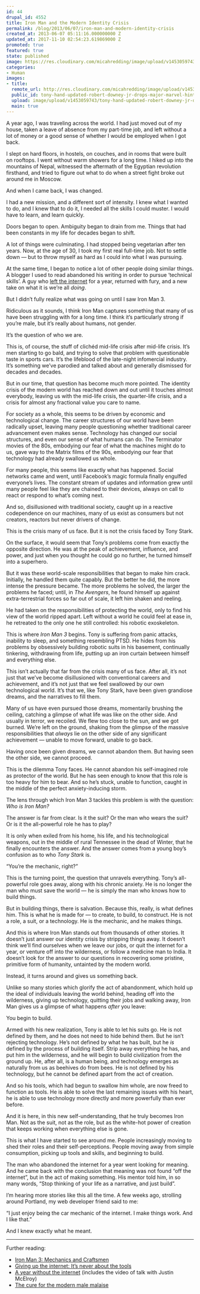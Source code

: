 ```yaml
---
id: 44
drupal_id: 4552
title: Iron Man and the Modern Identity Crisis
permalink: /blog/2013/06/07/iron-man-and-modern-identity-crisis
created_at: 2013-06-07 05:11:16.000000000 Z
updated_at: 2017-11-10 02:54:23.619869000 Z
promoted: true
featured: true
state: published
image: https://res.cloudinary.com/micahredding/image/upload/v1453059743/tony-hand-updated-robert-downey-jr-drops-major-marvel-hint-iron-man-4-or-age-of-ultron-trailer.jpg
categories:
- Human
images:
- title: 
  remote_url: http://res.cloudinary.com/micahredding/image/upload/v1453059743/tony-hand-updated-robert-downey-jr-drops-major-marvel-hint-iron-man-4-or-age-of-ultron-trailer.jpg
  public_id: tony-hand-updated-robert-downey-jr-drops-major-marvel-hint-iron-man-4-or-age-of-ultron-trailer
  upload: image/upload/v1453059743/tony-hand-updated-robert-downey-jr-drops-major-marvel-hint-iron-man-4-or-age-of-ultron-trailer.jpg
  main: true
---
```

A year ago, I was traveling across the world. I had just moved out of my house, taken a leave of absence from my part-time job, and left without a lot of money or a good sense of whether I would be employed when I got back.

I slept on hard floors, in hostels, on couches, and in rooms that were built on rooftops. I went without warm showers for a long time. I hiked up into the mountains of Nepal, witnessed the aftermath of the Egyptian revolution firsthand, and tried to figure out what to do when a street fight broke out around me in Moscow.

And when I came back, I was changed.

I had a new mission, and a different sort of intensity. I knew what I wanted to do, and I knew that to do it, I needed all the skills I could muster. I would have to learn, and learn quickly.

Doors began to open. Ambiguity began to drain from me. Things that had been constants in my life for decades began to shift.

A lot of things were culminating. I had stopped being vegetarian after ten years. Now, at the age of 30, I took my first real full-time job. Not to settle down — but to throw myself as hard as I could into what I was pursuing.

At the same time, I began to notice a lot of other people doing similar things. A blogger I used to read abandoned his writing in order to pursue ‘technical skills’. A guy who [left the internet](http://www.theverge.com/2013/5/1/4279674/im-still-here-back-online-after-a-year-without-the-internet) for a year, returned with fury, and a new take on what it is we’re all *doing*.

But I didn’t fully realize what was going on until I saw Iron Man 3. 

Ridiculous as it sounds, I think Iron Man captures something that many of us have been struggling with for a long time. I think it’s particularly strong if you’re male, but it’s really about humans, not gender.

It’s the question of who we are.

This is, of course, the stuff of clichéd mid-life crisis after mid-life crisis. It’s men starting to go bald, and trying to solve that problem with questionable taste in sports cars. It’s the lifeblood of the late-night infomercial industry. It’s something we’ve parodied and talked about and generally dismissed for decades and decades.

But in our time, that question has become much more pointed. The identity crisis of the modern world has reached down and out until it touches almost everybody, leaving us with the mid-life crisis, the quarter-life crisis, and a crisis for almost any fractional value you care to name. 

For society as a whole, this seems to be driven by economic and technological change. The career structures of our world have been radically upset, leaving many people questioning whether traditional career advancement even makes sense. Technology has changed our social structures, and even our sense of what humans can do. The Terminator movies of the 80s, embodying our fear of what the machines might do to us, gave way to the Matrix films of the 90s, embodying our fear that technology had already swallowed us whole. 

For many people, this seems like exactly what has happened. Social networks came and went, until Facebook’s magic formula finally engulfed everyone’s lives. The constant stream of updates and information grew until many people feel like they are chained to their devices, always on call to react or respond to what’s coming next.

And so, disillusioned with traditional society, caught up in a reactive codependence on our machines, many of us exist as consumers but not creators, reactors but never drivers of change.

This is the crisis many of us face. But it is not the crisis faced by Tony Stark.

On the surface, it would seem that Tony’s problems come from exactly the opposite direction. He was at the peak of achievement, influence, and power, and just when you thought he could go no further, he turned himself into a superhero. 

But it was these world-scale responsibilities that began to make him crack. Initially, he handled them quite capably. But the better he did, the more intense the pressure became. The more problems he solved, the larger the problems he faced; until, in *The Avengers*, he found himself up against extra-terrestrial forces so far out of scale, it left him shaken and reeling. 

He had taken on the responsibilities of protecting the world, only to find his view of the world ripped apart. Left without a world he could feel at ease in, he retreated to the only one he still controlled: his robotic exoskeleton.

This is where *Iron Man 3* begins. Tony is suffering from panic attacks, inability to sleep, and something resembling PTSD. He hides from his problems by obsessively building robotic suits in his basement, continually tinkering, withdrawing from life, putting up an iron curtain between himself and everything else.

This isn’t actually that far from the crisis many of us face. After all, it’s not just that we’ve become disillusioned with conventional careers and achievement, and it’s not just that we feel swallowed by our own technological world. It’s that we, like Tony Stark, have been given grandiose dreams, and the narratives to fill them.

Many of us have even pursued those dreams, momentarily brushing the ceiling, catching a glimpse of what life was like on the other side. And usually in terror, we recoiled. We flew too close to the sun, and we got burned. We’re left on the ground, shaking from the glimpse of the massive responsibilities that *always* lie on the other side of any significant achievement — unable to move forward, unable to go back. 

Having once been given dreams, we cannot abandon them. But having seen the other side, we cannot proceed.

This is the dilemma Tony faces. He cannot abandon his self-imagined role as protector of the world. But he has seen enough to know that this role is too heavy for him to bear. And so he’s stuck, unable to function, caught in the middle of the perfect anxiety-inducing storm.

The lens through which Iron Man 3 tackles this problem is with the question: *Who is Iron Man?*

The answer is far from clear. Is it the suit? Or the man who wears the suit? Or is it the all-powerful role he has to play? 

It is only when exiled from his home, his life, and his technological weapons, out in the middle of rural Tennessee in the dead of Winter, that he finally encounters the answer. And the answer comes from a young boy’s confusion as to who *Tony Stark* is.

“You’re the mechanic, right?”

This is the turning point, the question that unravels everything. Tony’s all-powerful role goes away, along with his chronic anxiety. He is no longer the man who must save the world — he is simply the man who knows how to build things.

But in building things, there is salvation. Because this, really, is what defines him. This is what he is made for — to create, to build, to construct. He is not a role, a suit, or a technology. He is the mechanic, and he makes things.

And this is where Iron Man stands out from thousands of other stories. It doesn’t just answer our identity crisis by stripping things away. It doesn’t think we’ll find ourselves when we leave our jobs, or quit the internet for a year, or venture off into the wilderness, or follow a medicine man to India. It doesn’t look for the answer to our questions in recovering some pristine, primitive form of humanity, untainted by the modern world.

Instead, it turns around and gives us something back. 

Unlike so many stories which glorify the act of abandonment, which hold up the ideal of individuals leaving the world behind, heading off into the wilderness, giving up technology, quitting their jobs and walking away, Iron Man gives us a glimpse of what happens *after* you leave:

You begin to build.

Armed with his new realization, Tony is able to let his suits go. He is not defined by them, and he does not need to hide behind them. But he isn’t rejecting technology. He’s not defined by what he has built, but he *is* defined by the process of building itself. Strip away everything he has, and put him in the wilderness, and he will begin to build civilization from the ground up. He, after all, is a human being, and technology emerges as naturally from us as beehives do from bees. He is not defined by his technology, but he cannot be defined apart from the act of creation.

And so his tools, which had begun to swallow him whole, are now freed to function as tools. He is able to solve the last remaining issues with his heart, he is able to use technology more directly and more powerfully than ever before.

And it is here, in this new self-understanding, that he truly becomes Iron Man. Not as the suit, not as the role, but as the white-hot power of creation that keeps working when everything else is gone.

This is what I have started to see around me. People increasingly moving to shed their roles and their self-perceptions. People moving away from simple consumption, picking up tools and skills, and beginning to build. 

The man who abandoned the internet for a year went looking for meaning. And he came back with the conclusion that meaning was not found “off the internet”, but in the act of making something. His mentor told him, in so many words, “Stop thinking of your life as a narrative, and just build”.

I’m hearing more stories like this all the time. A few weeks ago, strolling around Portland, my web developer friend said to me: 

“I just enjoy being the car mechanic of the internet. I make things work. And I like that.”

And I knew exactly what he meant.  
  
---
  
  
  
  
Further reading:  
  
- [Iron Man 3: Mechanics and Craftsmen](http://www.kesterbrewin.com/2013/05/13/iron-man-3-after-magic-mechanics-and-craftsmen/)
- [Giving up the internet: It’s never about the tools](http://www.kesterbrewin.com/2013/05/02/giving-up-the-internet-its-never-about-the-tools/)  
- [A year without the internet](http://www.theverge.com/2013/5/1/4279674/im-still-here-back-online-after-a-year-without-the-internet) (includes the video of talk with Justin McElroy)
- [The cure for the modern male malaise](http://www.artofmanliness.com/2011/05/09/the-cure-for-the-modern-male-malaise-the-5-switches-of-manliness/)
